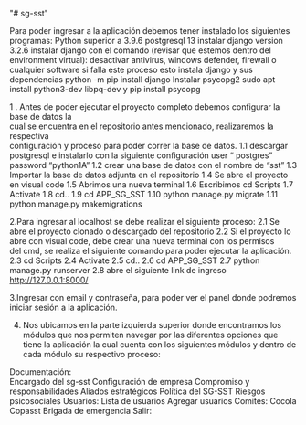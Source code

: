 "# sg-sst"

Para poder ingresar a la aplicación debemos tener instalado los siguientes programas:
Python superior a 3.9.6
postgresql 13
instalar django version 3.2.6
instalar django con el comando (revisar que estemos dentro del environment virtual):
desactivar antivirus, windows defender, firewall o cualquier software si falla este proceso
esto instala django y sus dependencias  python -m pip install django
Instalar psycopg2   sudo apt install python3-dev libpq-dev
  y pip install psycopg

1 . Antes de poder ejecutar el proyecto completo debemos configurar la base de datos la            
    cual se encuentra en el repositorio antes mencionado, realizaremos la respectiva   
    configuración y proceso para poder correr la base de datos.
  1.1 descargar postgresql e instalarlo con la siguiente configuración user “ postgres”  
    password “python1A”
 1.2 crear una base de datos con el nombre de “sst”
 1.3 Importar la base de datos adjunta en el repositorio
 1.4 Se abre el proyecto en visual code 
 1.5 Abrimos una nueva terminal 
 1.6  Escribimos  cd Scripts
 1.7 Activate
 1.8  cd..
 1.9 cd APP_SG_SST
1.10 python manage.py migrate
1.11 python manage.py makemigrations

2.Para ingresar al localhost se debe realizar el siguiente proceso:
  2.1 Se abre el proyecto clonado o descargado del repositorio 
  2.2 Si el proyecto lo abre con visual code, debe crear una nueva terminal con los permisos  
        del cmd, se realiza el siguiente comando para poder ejecutar la aplicación.
  2.3 cd Scripts
  2.4 Activate
  2.5 cd..
  2.6 cd APP_SG_SST
  2.7 python manage.py runserver
  2.8 abre el siguiente link de ingreso  http://127.0.0.1:8000/ 

3.Ingresar con email y contraseña, para poder ver el panel donde podremos iniciar sesión a la aplicación.  

4. Nos ubicamos en la parte izquierda superior donde encontramos los módulos que nos permiten navegar por las diferentes opciones que tiene la aplicación la cual cuenta con los siguientes módulos y dentro de cada módulo su respectivo proceso:

Documentación:  
    Encargado del sg-sst
    Configuración de empresa
    Compromiso y responsabilidades
    Aliados estratégicos 
    Política del SG-SST 
    Riesgos psicosociales
Usuarios:
    Lista de usuarios
    Agregar usuarios
Comités: 
    Cocola
    Copasst
    Brigada de emergencia
Salir:
